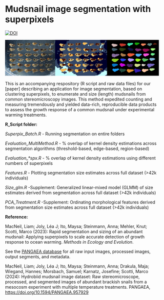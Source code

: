 # Mudsnail image segmentation with superpixels

[![DOI](https://zenodo.org/badge/642758934.svg)](https://zenodo.org/doi/10.5281/zenodo.10522503)

<p float="left">
  <img src="https://github.com/LiamMacNeil/Mudsnail_Superpixels/blob/main/Ex/Github_ex.png" width="900" />
</p>


This is an accompanying respository (R script and raw data files) for our [paper] describing an application for image segmentation, based on clustering superpixels, to enumerate and size (length) mudsnails from common stereomicroscopy images. This method expedited counting and measuring tremendously and yielded data-rich, reproducible data products to assess the growth response of a common mudsnail under experimental warming treatments.

<b>R_Script folder:</b>


<i>Superpix_Batch.R</i> - Running segmentation on entire folders

<i>Evaluation_MultiMethod.R</i> - % overlap of kernel density estimations across segmentation algorithms (threshold-based, edge-based, region-based)

<i>Evaluation_*spx.R</i> - % overlap of kernel density estimations using different numbers of superpixels

<i>Features.R</i> - Plotting segmentation size estimates across full dataset (>42k individuals)

<i>Size_glm.R</i> -Supplement: Generalized linear-mixed model (GLMM) of size estimates derived from segmentation across full dataset (>42k individuals)

<i>PCA_Treatment.R</i> -Supplement: Ordinating morphological features derived from segmentation size estimates across full dataset (>42k individuals)

<b>Reference:</b>

MacNeil, Liam; Joly, Léa J; Ito, Maysa; Steinmann, Anna; Mehler, Knut; Scotti, Marco (2023): Rapid segmentation and sizing of an abundant mudsnail: Applying superpixels to scale accurate detection of growth response to ocean warming. <i>Methods in Ecology and Evolution</i>.

See the [PANGAEA database](https://doi.pangaea.de/10.1594/PANGAEA.957929) for all raw input images, processed images, output segments, and metadata.

MacNeil, Liam; Joly, Léa J; Ito, Maysa; Steinmann, Anna; Drakula, Maja; Wiegand, Hannes; Morsbach, Samuel; Karnatz, Josefine; Scotti, Marco (2024): Hydrobiid mudsnail image dataset: Raw stereomicroscope, processed, and segmented images of abundant brackish snails from a mesocosm experiment with multiple temperature treatments. PANGAEA, https://doi.org/10.1594/PANGAEA.957929
